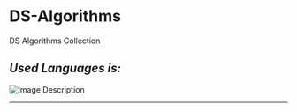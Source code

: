# DS-Algorithms
DS Algorithms Collection

## _Used Languages is:_

![Image Description](https://www.oracle.com/a/ocom/img/cb71-java-logo.png)
___
